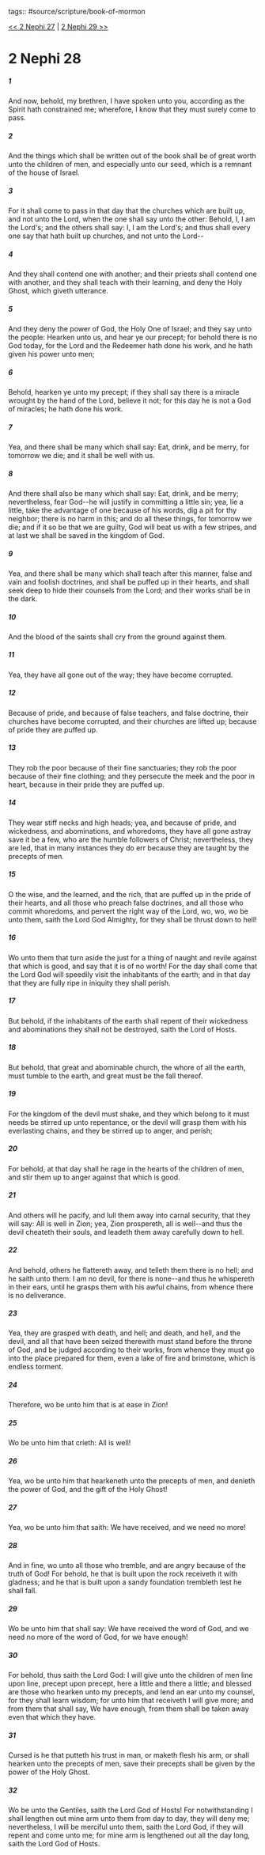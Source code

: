 tags:: #source/scripture/book-of-mormon

[<< 2 Nephi 27](source/scripture/book-of-mormon/02_2_Nephi/2_Nephi_27.md) | [2 Nephi 29 >>](source/scripture/book-of-mormon/02_2_Nephi/2_Nephi_29.md)

# 2 Nephi 28

##### 1

And now, behold, my brethren, I have spoken unto you, according as the Spirit hath constrained me; wherefore, I know that they must surely come to pass.

##### 2

And the things which shall be written out of the book shall be of great worth unto the children of men, and especially unto our seed, which is a remnant of the house of Israel.

##### 3

For it shall come to pass in that day that the churches which are built up, and not unto the Lord, when the one shall say unto the other: Behold, I, I am the Lord's; and the others shall say: I, I am the Lord's; and thus shall every one say that hath built up churches, and not unto the Lord--

##### 4

And they shall contend one with another; and their priests shall contend one with another, and they shall teach with their learning, and deny the Holy Ghost, which giveth utterance.

##### 5

And they deny the power of God, the Holy One of Israel; and they say unto the people: Hearken unto us, and hear ye our precept; for behold there is no God today, for the Lord and the Redeemer hath done his work, and he hath given his power unto men;

##### 6

Behold, hearken ye unto my precept; if they shall say there is a miracle wrought by the hand of the Lord, believe it not; for this day he is not a God of miracles; he hath done his work.

##### 7

Yea, and there shall be many which shall say: Eat, drink, and be merry, for tomorrow we die; and it shall be well with us.

##### 8

And there shall also be many which shall say: Eat, drink, and be merry; nevertheless, fear God--he will justify in committing a little sin; yea, lie a little, take the advantage of one because of his words, dig a pit for thy neighbor; there is no harm in this; and do all these things, for tomorrow we die; and if it so be that we are guilty, God will beat us with a few stripes, and at last we shall be saved in the kingdom of God.

##### 9

Yea, and there shall be many which shall teach after this manner, false and vain and foolish doctrines, and shall be puffed up in their hearts, and shall seek deep to hide their counsels from the Lord; and their works shall be in the dark.

##### 10

And the blood of the saints shall cry from the ground against them.

##### 11

Yea, they have all gone out of the way; they have become corrupted.

##### 12

Because of pride, and because of false teachers, and false doctrine, their churches have become corrupted, and their churches are lifted up; because of pride they are puffed up.

##### 13

They rob the poor because of their fine sanctuaries; they rob the poor because of their fine clothing; and they persecute the meek and the poor in heart, because in their pride they are puffed up.

##### 14

They wear stiff necks and high heads; yea, and because of pride, and wickedness, and abominations, and whoredoms, they have all gone astray save it be a few, who are the humble followers of Christ; nevertheless, they are led, that in many instances they do err because they are taught by the precepts of men.

##### 15

O the wise, and the learned, and the rich, that are puffed up in the pride of their hearts, and all those who preach false doctrines, and all those who commit whoredoms, and pervert the right way of the Lord, wo, wo, wo be unto them, saith the Lord God Almighty, for they shall be thrust down to hell!

##### 16

Wo unto them that turn aside the just for a thing of naught and revile against that which is good, and say that it is of no worth! For the day shall come that the Lord God will speedily visit the inhabitants of the earth; and in that day that they are fully ripe in iniquity they shall perish.

##### 17

But behold, if the inhabitants of the earth shall repent of their wickedness and abominations they shall not be destroyed, saith the Lord of Hosts.

##### 18

But behold, that great and abominable church, the whore of all the earth, must tumble to the earth, and great must be the fall thereof.

##### 19

For the kingdom of the devil must shake, and they which belong to it must needs be stirred up unto repentance, or the devil will grasp them with his everlasting chains, and they be stirred up to anger, and perish;

##### 20

For behold, at that day shall he rage in the hearts of the children of men, and stir them up to anger against that which is good.

##### 21

And others will he pacify, and lull them away into carnal security, that they will say: All is well in Zion; yea, Zion prospereth, all is well--and thus the devil cheateth their souls, and leadeth them away carefully down to hell.

##### 22

And behold, others he flattereth away, and telleth them there is no hell; and he saith unto them: I am no devil, for there is none--and thus he whispereth in their ears, until he grasps them with his awful chains, from whence there is no deliverance.

##### 23

Yea, they are grasped with death, and hell; and death, and hell, and the devil, and all that have been seized therewith must stand before the throne of God, and be judged according to their works, from whence they must go into the place prepared for them, even a lake of fire and brimstone, which is endless torment.

##### 24

Therefore, wo be unto him that is at ease in Zion!

##### 25

Wo be unto him that crieth: All is well!

##### 26

Yea, wo be unto him that hearkeneth unto the precepts of men, and denieth the power of God, and the gift of the Holy Ghost!

##### 27

Yea, wo be unto him that saith: We have received, and we need no more!

##### 28

And in fine, wo unto all those who tremble, and are angry because of the truth of God! For behold, he that is built upon the rock receiveth it with gladness; and he that is built upon a sandy foundation trembleth lest he shall fall.

##### 29

Wo be unto him that shall say: We have received the word of God, and we need no more of the word of God, for we have enough!

##### 30

For behold, thus saith the Lord God: I will give unto the children of men line upon line, precept upon precept, here a little and there a little; and blessed are those who hearken unto my precepts, and lend an ear unto my counsel, for they shall learn wisdom; for unto him that receiveth I will give more; and from them that shall say, We have enough, from them shall be taken away even that which they have.

##### 31

Cursed is he that putteth his trust in man, or maketh flesh his arm, or shall hearken unto the precepts of men, save their precepts shall be given by the power of the Holy Ghost.

##### 32

Wo be unto the Gentiles, saith the Lord God of Hosts! For notwithstanding I shall lengthen out mine arm unto them from day to day, they will deny me; nevertheless, I will be merciful unto them, saith the Lord God, if they will repent and come unto me; for mine arm is lengthened out all the day long, saith the Lord God of Hosts.
